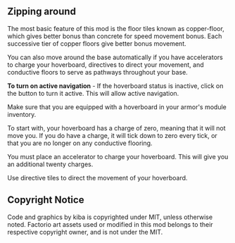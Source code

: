 
## Zipping around

The most basic feature of this mod is the floor tiles known as copper-floor, which gives better bonus than concrete for speed movement bonus. Each successive tier of copper floors give better bonus movement.

You can also move around the base automatically if you have accelerators to charge your hoverboard, directives to direct your movement, and conductive floors to serve as pathways throughout your base.

**To turn on active navigation** - If the hoverboard status is inactive, click on the button to turn it active. This will allow active navigation.

Make sure that you are equipped with a hoverboard in your armor's module inventory.

To start with, your hoverboard has a charge of zero, meaning that it will not move you. If you do have a charge, it will tick down to zero every tick, or that you are no longer on any conductive flooring.

You must place an accelerator to charge your hoverboard. This will give you an additional twenty charges.

Use directive tiles to direct the movement of your hoverboard.


## Copyright Notice

Code and graphics by kiba is copyrighted under MIT, unless otherwise noted. Factorio art assets used or modified in this mod belongs to their respective copyright owner, and is not under the MIT.
